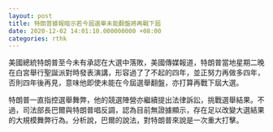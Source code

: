 ```yaml
---
layout: post
title: 特朗普據報暗示若今屆選舉未能翻盤將再戰下屆
date: 2020-12-02 14:01:10.000000000 +08:00
categories: rthk
---
```


美國總統特朗普至今未有承認在大選中落敗，美國傳媒報道，特朗普當地星期二晚在白宮舉行聖誕派對時發表演講，形容過了了不起的四年，並正努力再做多四年，否則四年後再見，意味他即使未能在今屆選舉翻盤，亦打算再戰下屆大選。

特朗普一直指控選舉舞弊，他的競選陣營亦繼續提出法律訴訟，挑戰選舉結果。不過，司法部長巴爾與特朗普唱反調，認為目前無證據顯示，存在足以改變大選結果的大規模舞弊行為。分析說，巴爾的說法，對特朗普來說是一次重大打擊。
